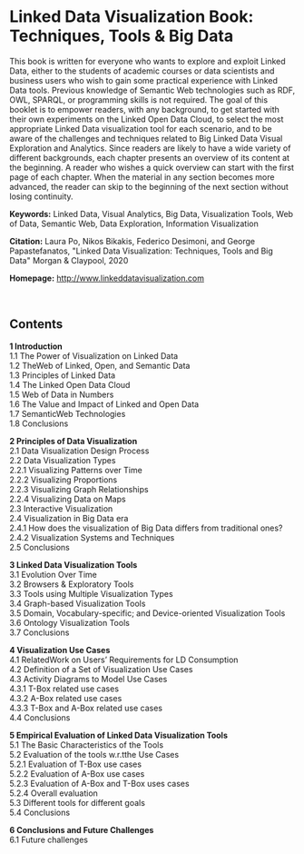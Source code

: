 # **Linked Data Visualization Book: Techniques, Tools & Big Data**

This book is written for everyone who wants to explore and exploit Linked Data, either to the students of academic courses or data scientists and business users who wish to gain some practical experience with Linked Data tools. Previous knowledge of Semantic Web technologies such as RDF, OWL, SPARQL, or programming skills is not required. The goal of this booklet is to empower readers, with any background, to get started with their own experiments on the Linked Open Data Cloud, to select the most appropriate Linked Data visualization tool for each scenario, and to be aware of the challenges and techniques related to Big Linked Data Visual Exploration and Analytics. Since readers are likely to have a wide variety of different backgrounds, each chapter presents an overview of its content at the beginning. A reader who wishes a quick overview can start with the first page of each chapter. When the material in any section becomes more advanced, the reader can skip to the beginning of the next section without losing continuity.

**Keywords:** Linked Data, Visual Analytics, Big Data, Visualization Tools, Web of Data, Semantic Web, Data Exploration, Information Visualization

**Citation:** Laura Po, Nikos Bikakis, Federico Desimoni, and George Papastefanatos, "Linked Data Visualization: Techniques, Tools and Big Data" Morgan & Claypool, 2020 

**Homepage:** http://www.linkeddatavisualization.com
  
  </br>
  
  
  
## **Contents** 

**1 Introduction**  
1.1 The Power of Visualization on Linked Data  
1.2 TheWeb of Linked, Open, and Semantic Data   
1.3 Principles of Linked Data   
1.4 The Linked Open Data Cloud   
1.5 Web of Data in Numbers   
1.6 The Value and Impact of Linked and Open Data   
1.7 SemanticWeb Technologies   
1.8 Conclusions   

**2 Principles of Data Visualization**    
2.1 Data Visualization Design Process   
2.2 Data Visualization Types   
2.2.1 Visualizing Patterns over Time   
2.2.2 Visualizing Proportions   
2.2.3 Visualizing Graph Relationships  
2.2.4 Visualizing Data on Maps  
2.3 Interactive Visualization  
2.4 Visualization in Big Data era  
2.4.1 How does the visualization of Big Data differs from traditional ones?  
2.4.2 Visualization Systems and Techniques   
2.5 Conclusions  

**3 Linked Data Visualization Tools**  
3.1 Evolution Over Time  
3.2 Browsers & Exploratory Tools  
3.3 Tools using Multiple Visualization Types  
3.4 Graph-based Visualization Tools  
3.5 Domain, Vocabulary-specific; and Device-oriented Visualization Tools  
3.6 Ontology Visualization Tools  
3.7 Conclusions  

**4 Visualization Use Cases**  
4.1 RelatedWork on Users’ Requirements for LD Consumption  
4.2 Definition of a Set of Visualization Use Cases  
4.3 Activity Diagrams to Model Use Cases  
4.3.1 T-Box related use cases  
4.3.2 A-Box related use cases  
4.3.3 T-Box and A-Box related use cases  
4.4 Conclusions  

**5 Empirical Evaluation of Linked Data Visualization Tools**  
5.1 The Basic Characteristics of the Tools  
5.2 Evaluation of the tools w.r.tthe Use Cases  
5.2.1 Evaluation of T-Box use cases  
5.2.2 Evaluation of A-Box use cases  
5.2.3 Evaluation of A-Box and T-Box uses cases  
5.2.4 Overall evaluation  
5.3 Different tools for different goals  
5.4 Conclusions  

**6 Conclusions and Future Challenges**  
6.1 Future challenges  





